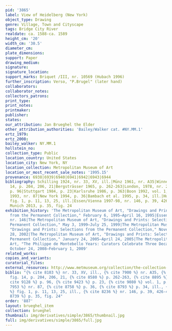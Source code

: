 ```yaml
---
pid: '3865'
label: View of Heidelberg (New York)
object_type: Drawing
genre: Village, Town and Cityscape
tags: Bridge City River
realdate: ca. 1588-ca. 1589
height_cm: '20'
width_cm: '30.5'
diameter_cm: 
plate_dimensions: 
support: Paper
drawing_medium: 
signature: 
signature_location: 
support_marks: Briquet /III, nr. 10569 (Hubach 1996)
further_inscription: Verso, "P.Brugel" (later hand)
collaborators: 
collaborator_notes: 
collectors_patrons: 
print_type: 
print_notes: 
printmaker: 
publisher: 
states: 
our_attribution: Jan Brueghel the Elder
other_attribution_authorities: 'Bailey/Walker cat. #NY.MM.1'
ertz_1979: 
ertz_2008: 
bailey_walker: NY.MM.1
hollstein_no: 
collection_type: Public
location_country: United States
location_city: New York, NY
location_collection: Metropolitan Museum of Art
location_or_most_recent_sale_notes: '1995.15'
provenance: 6938|6939|6940|6941|6942|6943|6944
bibliography: Schilling 1924, nr. 33, XV, ill.|Münz 1961, nr. A35|Winner 1961, fig.
  14, p. 204, 206, 21|Bergsträsser 1965, p. 262-263|London, 1978, nr. 29|Zwollo 1982,
  p. 96|Stuttgart 1984, p. 23|Karlsruhe 1986, p. 363|Boon 1992, vol. 1, p. 433|Sotheby&apos;s
  1993, nr. 87|New York 1994, p. 36|Bambach et al. 1995, p. 34, ill.|Hubach 1996,
  fig. 1, p. 11, 13, 25, ill.|Essen/Vienna 1997-98, nr. 146, p. 39, 426-427|Ruby in
  Munich 2013, p. 35, fig. 24
exhibition_history: 'The Metropolitan Museum of Art, "Drawings and Prints: Selections
  from the Permanent Collection," February 6, 1995–April 16, 1995|Essen/Vienna 1997-98,
  nr. 146|The Metropolitan Museum of Art, "Drawings and Prints: Selections from the
  Permanent Collection," May 3, 1999–July 25, 1999|The Metropolitan Museum of Art,
  "Drawings and Prints: Selections from the Permanent Collection," November 5, 2001–January
  28, 2002|The Metropolitan Museum of Art, "Drawings and Prints: Selections from the
  Permanent Collection," January 24, 2005–April 24, 2005|The Metropolitan Museum of
  Art, "The Philippe de Montebello Years: Curators Celebrate Three Decades of Acquisitions,"
  October 24, 2008–February 1, 2009'
related_works: 
copies_and_variants: 
curatorial_files: 
external_resources: http://www.metmuseum.org/collection/the-collection-online/search/337489
biblio: "{% cite 8103 %} nr. 33, XV, ill., {% cite 7900 %} nr. A35, {% cite 8913 %}
  fig. 14, p. 204, 206, 21, {% cite 8580 %} p. 262-263, {% cite 8895 %} nr. 29, {%
  cite 9128 %} p. 96, {% cite 9423 %} p. 23, {% cite 9080 %} vol. 1, p. 433, {% cite
  7953 %} nr. 87, {% cite 8758 %} p. 36, {% cite 8793 %} p. 34, ill., {% cite 9002
  %} fig. 1, p. 11, 13, 25, ill., {% cite 8236 %} nr. 146, p. 39, 426-427, {% cite
  8739 %} p. 35, fig. 24"
order: '887'
layout: brueghel_item
collection: brueghel
thumbnail: img/derivatives/simple/3865/thumbnail.jpg
full: img/derivatives/simple/3865/full.jpg
---
```

